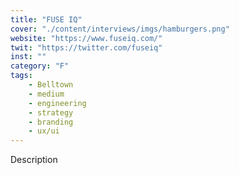 ```yaml
---
title: "FUSE IQ"
cover: "./content/interviews/imgs/hamburgers.png"
website: "https://www.fuseiq.com/"
twit: "https://twitter.com/fuseiq"
inst: ""
category: "F"
tags:
    - Belltown
    - medium
    - engineering
    - strategy
    - branding
    - ux/ui
---
```


Description
